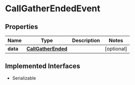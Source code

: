 

# CallGatherEndedEvent

## Properties

Name | Type | Description | Notes
------------ | ------------- | ------------- | -------------
**data** | [**CallGatherEnded**](CallGatherEnded.md) |  |  [optional]


## Implemented Interfaces

* Serializable


